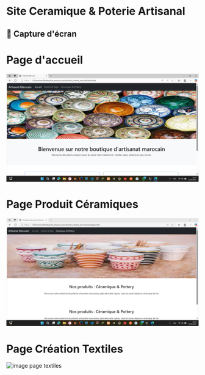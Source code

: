 # Site Ceramique & Poterie Artisanal

## 📸 Capture d'écran 

# Page d'accueil

![image page d'accueil](pics/indexPage.png)  

# Page Produit Céramiques

![image page ceramique](pics/ceramiquePage.png)  

# Page Création Textiles

![image page textiles](pics/textilePage.png.png)  

